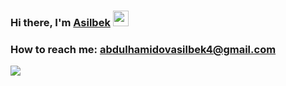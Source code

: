 ### Hi there, I'm <a href="https://t.me/Asilbek_Abdulhamidoov" target="_blank">Asilbek</a> <img src="https://media.giphy.com/media/hvRJCLFzcasrR4ia7z/giphy.gif" width="25px">
### How to reach me: <a href="abdulhamidovasilbek4@gmail.com">abdulhamidovasilbek4@gmail.com</a>
<!--
<a href="https://www.instagram.com/xiwang__00/" target="_blank"><img src="https://img.shields.io/badge/Instagram-%23E4405F.svg?&style=flat-square&logo=instagram&logoColor=white" alt="Instagram"></a>  --> 

<a href="https://t.me/Asilbek_Abdulhamidov" target="_blank"><img src="https://img.shields.io/badge/Telegram-%231877F2.svg?&style=flat-square&logo=telegram&logoColor=white%22%20alt=%22Telegram"></a>
<!--
<a href="https://www.linkedin.com/in/umidbek-khaitbaev-5516ab226/" target="_blank"><img src="https://img.shields.io/badge/LinkedIn-%231877F2.svg?&style=flat-square&logo=LinkedIn&logoColor=white%22%20alt=%22LinkedIn"></a>

## 
<img align="right" alt="GIF" src="https://raw.githubusercontent.com/Rashidov01/Rashidov01/main/gif-11.gif" width="350" height="250"/>
**Talking about Personal Stuffs:**
- 🔭 I’m currently learning on something cool;
- 💬 Ask me about anything. I will try to help you as much as I can.
##
### Languages and Tools:
<img align="left" alt="Visual Studio 2022" width="26px" src="https://raw.githubusercontent.com/github/explore/80688e429a7d4ef2fca1e82350fe8e3517d3494d/topics/visual-studio-code/visual-studio-code.png" />
<img align="left" alt="HTML5" width="26px" src="https://raw.githubusercontent.com/github/explore/80688e429a7d4ef2fca1e82350fe8e3517d3494d/topics/html/html.png" />
<img align="left" alt="CSS3" width="26px" src="https://raw.githubusercontent.com/github/explore/80688e429a7d4ef2fca1e82350fe8e3517d3494d/topics/css/css.png" />
<img align="left" alt="C#" width="26px" src="https://raw.githubusercontent.com/github/explore/80688e429a7d4ef2fca1e82350fe8e3517d3494d/topics/sass/sass.png" />
<img align="left" alt="C++" width="26px"  src="https://raw.githubusercontent.com/github/explore/80688e429a7d4ef2fca1e82350fe8e3517d3494d/topics/javascript/javascript.png" />
<img align="left" alt="HTML5" width="26px" src="https://raw.githubusercontent.com/github/explore/80688e429a7d4ef2fca1e82350fe8e3517d3494d/topics/react/react.png" />
<img align="left" alt="Git" width="26px" src="https://raw.githubusercontent.com/github/explore/80688e429a7d4ef2fca1e82350fe8e3517d3494d/topics/git/git.png" />
<img align="left" alt="HTML5" width="26px" src="https://raw.githubusercontent.com/github/explore/80688e429a7d4ef2fca1e82350fe8e3517d3494d/topics/terminal/terminal.png" />
<img align="left" alt="HTML5" width="26px" src="https://raw.githubusercontent.com/github/explore/80688e429a7d4ef2fca1e82350fe8e3517d3494d/topics/bootstrap/bootstrap.png" />
<img align="left" alt="HTML5" width="26px" src="https://raw.githubusercontent.com/github/explore/80688e429a7d4ef2fca1e82350fe8e3517d3494d/topics/firebase/firebase.png" />
<br>
<br>
##
📈 **My GitHub Stats:"**
<div display="flex">
  <p>
    <img width="55%" align="top" src="https://github-readme-stats.vercel.app/api?username=xiwang-00&show_icons=true&hide_border=true&&count_private=true&include_all_commits=true&theme=github_dark" />
    <img width="40%" align="top" src="https://github-readme-stats.vercel.app/api/top-langs/?username=xiwang-00&exclude_repo=KNN-Image-Classification&show_icons=true&hide_border=true&layout=compact&langs_count=8&theme=github_dark"/>
  </p>
</div>
-->




